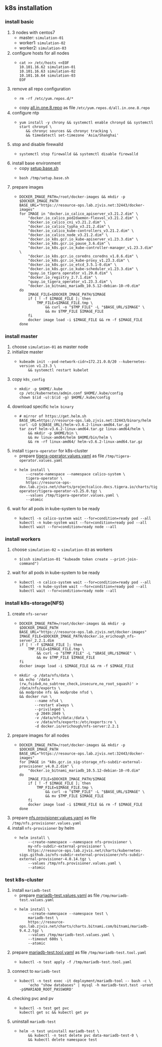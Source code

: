 ## k8s installation

### install basic
1. 3 nodes with centos7
    * master: `simulation-01`
    * worker1: `simulation-02`
    * worker2: `simulation-03`
2. configure hosts for all nodes
    * ```shell
      cat >> /etc/hosts <<EOF
      10.101.16.62 simulation-01
      10.101.16.63 simulation-02
      10.101.16.64 simulation-03
      EOF
      ```
3. remove all repo configuration
    * ```shell
      rm -rf /etc/yum.repos.d/*
      ```
    * copy [all.in.one.8.repo](resources/all.in.one.8.repo.md) as file `/etc/yum.repos.d/all.in.one.8.repo`
4. configure ntp
    * ```shell
      yum install -y chrony && systemctl enable chronyd && systemctl start chronyd \
         && chronyc sources && chronyc tracking \
         && timedatectl set-timezone 'Asia/Shanghai'
      ```
5. stop and disable firewalld
    * ```shell
      systemctl stop firewalld && systemctl disable firewalld
      ```
6. install base environment
    * copy [setup.base.sh ](resources/setup.base.sh.md)
    * ```shell
      bash /tmp/setup.base.sh
      ```
7. prepare images
    * ```shell
      DOCKER_IMAGE_PATH=/root/docker-images && mkdir -p $DOCKER_IMAGE_PATH
      BASE_URL="https://resource-ops.lab.zjvis.net:32443/docker-images"
      for IMAGE in "docker.io_calico_apiserver_v3.21.2.dim" \
          "docker.io_calico_pod2daemon-flexvol_v3.21.2.dim" \
          "docker.io_calico_cni_v3.21.2.dim" \
          "docker.io_calico_typha_v3.21.2.dim" \
          "docker.io_calico_kube-controllers_v3.21.2.dim" \
          "docker.io_calico_node_v3.21.2.dim" \
          "docker.io_k8s.gcr.io_kube-apiserver_v1.23.3.dim" \
          "docker.io_k8s.gcr.io_pause_3.6.dim" \
          "docker.io_k8s.gcr.io_kube-controller-manager_v1.23.3.dim" \
          "docker.io_k8s.gcr.io_coredns_coredns_v1.8.6.dim" \
          "docker.io_k8s.gcr.io_kube-proxy_v1.23.3.dim" \
          "docker.io_k8s.gcr.io_etcd_3.5.1-0.dim" \
          "docker.io_k8s.gcr.io_kube-scheduler_v1.23.3.dim" \
          "quay.io_tigera_operator_v1.29.0.dim" \
          "docker.io_registry_2.7.1.dim" \
          "quay.io_tigera_operator_v1.23.3.dim" \
          "docker.io_bitnami_mariadb_10.5.12-debian-10-r0.dim"
      do
          IMAGE_FILE=$DOCKER_IMAGE_PATH/$IMAGE
          if [ ! -f $IMAGE_FILE ]; then
              TMP_FILE=$IMAGE_FILE.tmp \
                  && curl -o "$TMP_FILE" -L "$BASE_URL/$IMAGE" \
                  && mv $TMP_FILE $IMAGE_FILE
          fi
          docker image load -i $IMAGE_FILE && rm -f $IMAGE_FILE
      done
      ```

### install master
1. choose `simulation-01` as master node
2. initialize master
    * ```shell
      kubeadm init --pod-network-cidr=172.21.0.0/20 --kubernetes-version v1.23.3 \
          && systemctl restart kubelet
      ```
3. copy `k8s_config`
    * ```shell
      mkdir -p $HOME/.kube
      cp /etc/kubernetes/admin.conf $HOME/.kube/config
      chown $(id -u):$(id -g) $HOME/.kube/config
      ```
4. download specific `helm binary`
    * ```shell
      # mirror of https://get.helm.sh
      BASE_URL=https://resource-ops.lab.zjvis.net:32443/binary/helm
      curl -LO ${BASE_URL}/helm-v3.6.2-linux-amd64.tar.gz
      tar zxvf helm-v3.6.2-linux-amd64.tar.gz linux-amd64/helm \
          && mkdir -p $HOME/bin \
          && mv linux-amd64/helm $HOME/bin/helm \
          && rm -rf linux-amd64/ helm-v3.6.2-linux-amd64.tar.gz
      ```
5. install `tigera-operator` for k8s-cluster
    * prepare [tigera-operator.values.yaml](resources/tigera-operator.values.yaml.md) as file `/tmp/tigera-operator.values.yaml`
    * ```shell
      helm install \
         --create-namespace --namespace calico-system \
         tigera-operator \
         https://resource-ops-dev.lab.zjvis.net/charts/projectcalico.docs.tigera.io/charts/tigera-operator/tigera-operator-v3.25.0.tgz \
         --values /tmp/tigera-operator.values.yaml \
         --atomic
      ```
6. wait for all pods in kube-system to be ready
    * ```shell
      kubectl -n calico-system wait --for=condition=ready pod --all
      kubectl -n kube-system wait --for=condition=ready pod --all
      kubectl wait --for=condition=ready node --all
      ```

### install workers
1. choose `simulation-02` ~ `simulation-03` as workers
    * ```shell
      $(ssh simulation-01 "kubeadm token create --print-join-command")
      ```
2. wait for all pods in kube-system to be ready
    * ```shell
      kubectl -n calico-system wait --for=condition=ready pod --all
      kubectl -n kube-system wait --for=condition=ready pod --all
      kubectl wait --for=condition=ready node --all
      ```

### install k8s-storage(NFS)
1. create `nfs-server`
    * ```shell
      DOCKER_IMAGE_PATH=/root/docker-images && mkdir -p $DOCKER_IMAGE_PATH
      BASE_URL="https://resource-ops.lab.zjvis.net/docker-images"
      IMAGE_FILE=$DOCKER_IMAGE_PATH/docker.io_erichough_nfs-server_2.2.1.dim
      if [ ! -f $IMAGE_FILE ]; then
          TMP_FILE=$IMAGE_FILE.tmp \
              && curl -o "$TMP_FILE" -L "$BASE_URL/$IMAGE" \
              && mv $TMP_FILE $IMAGE_FILE
      fi
      docker image load -i $IMAGE_FILE && rm -f $IMAGE_FILE
      ```
    * ```shell
      mkdir -p /data/nfs/data \
      && echo '/data *(rw,fsid=0,no_subtree_check,insecure,no_root_squash)' > /data/nfs/exports \
      && modprobe nfs && modprobe nfsd \
      && docker run \
             --name nfs4 \
             --restart always \
             --privileged \
             -p 2049:2049 \
             -v /data/nfs/data:/data \
             -v /data/nfs/exports:/etc/exports:ro \
             -d docker.io/erichough/nfs-server:2.2.1
      ```
2. prepare images for all nodes
    * ```shell
      DOCKER_IMAGE_PATH=/root/docker-images && mkdir -p $DOCKER_IMAGE_PATH
      BASE_URL="https://resource-ops.lab.zjvis.net:32443/docker-images"
      for IMAGE in "k8s.gcr.io_sig-storage_nfs-subdir-external-provisioner_v4.0.2.dim" \
          "docker.io_bitnami_mariadb_10.5.12-debian-10-r0.dim"
      do
          IMAGE_FILE=$DOCKER_IMAGE_PATH/$IMAGE
          if [ ! -f $IMAGE_FILE ]; then
              TMP_FILE=$IMAGE_FILE.tmp \
                  && curl -o "$TMP_FILE" -L "$BASE_URL/$IMAGE" \
                  && mv $TMP_FILE $IMAGE_FILE
          fi
          docker image load -i $IMAGE_FILE && rm -f $IMAGE_FILE
      done
      ```
3. prepare [nfs.provisioner.values.yaml](resources/nfs.provisioner.values.yaml.md) as file `/tmp/nfs.provisioner.values.yaml`
4. install `nfs-provisioner` by helm
    * ```shell
      helm install \
          --create-namespace --namespace nfs-provisioner \
          my-nfs-subdir-external-provisioner \
          https://resource-ops.lab.zjvis.net/charts/kubernetes-sigs.github.io/nfs-subdir-external-provisioner/nfs-subdir-external-provisioner-4.0.14.tgz \
          --values /tmp/nfs.provisioner.values.yaml \
          --atomic
      ```

### test k8s-cluster
1. install `mariadb-test`
    * prepare [mariadb-test.values.yaml](resources/mariadb-test.values.yaml.md) as file `/tmp/mariadb-test.values.yaml`
    * ```shell
      helm install \
          --create-namespace --namespace test \
          mariadb-test \
          https://resource-ops.lab.zjvis.net/charts/charts.bitnami.com/bitnami/mariadb-9.4.2.tgz \
          --values /tmp/mariadb-test.values.yaml \
          --timeout 600s \
          --atomic
      ``` 
2. prepare [mariadb-test.tool.yaml](resources/mariadb-test.tool.yaml.md) as file `/tmp/mariadb-test.tool.yaml`
    * ```shell
      kubectl -n test apply -f /tmp/mariadb-test.tool.yaml
      ```
3. connect to `mariadb-test`
    * ```shell
      kubectl -n test exec -it deployment/mariadb-tool -- bash -c \
          'echo "show databases" | mysql -h mariadb-test.test -uroot -p$MARIADB_ROOT_PASSWORD'
      ```
4. checking pvc and pv
    * ```shell
      kubectl -n test get pvc
      kubectl get sc && kubectl get pv
      ```
5. uninstall `mariadb-test`
    * ```shell
      helm -n test uninstall mariadb-test \
          && kubectl -n test delete pvc data-mariadb-test-0 \
          && kubectl delete namespace test
      ```
